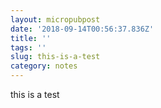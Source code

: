 ```yaml
---
layout: micropubpost
date: '2018-09-14T00:56:37.836Z'
title: ''
tags: ''
slug: this-is-a-test
category: notes
---
```

this is a test
